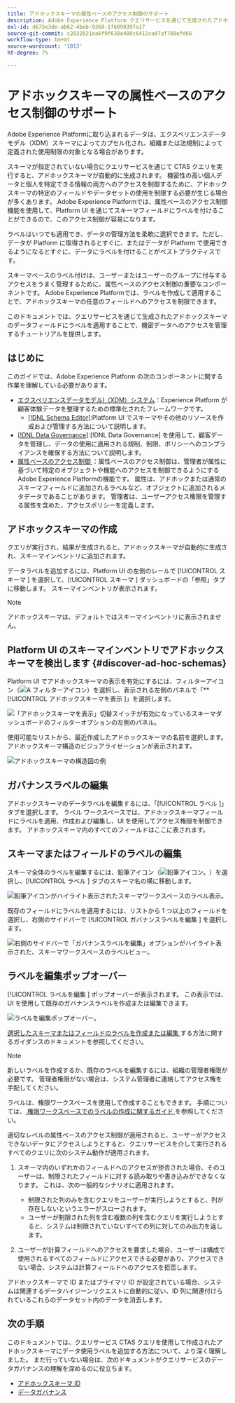 ```yaml
---
title: アドホックスキーマの属性ベースのアクセス制御のサポート
description: Adobe Experience Platform クエリサービスを通じて生成されたアドホックスキーマのデータフィールドへのアクセスを制限するためのガイドです。
exl-id: d675e3de-ab62-4beb-9360-1f6090397a17
source-git-commit: c2832821ea6f9f630e480c6412ca07af788efd66
workflow-type: tm+mt
source-wordcount: '1013'
ht-degree: 7%

---
```


# アドホックスキーマの属性ベースのアクセス制御のサポート

Adobe Experience Platformに取り込まれるデータは、エクスペリエンスデータモデル（XDM）スキーマによってカプセル化され、組織または法規制によって定義された使用制限の対象となる場合があります。

スキーマが指定されていない場合にクエリサービスを通じて CTAS クエリを実行すると、アドホックスキーマが自動的に生成されます。 機密性の高い個人データと個人を特定できる情報の両方へのアクセスを制御するために、アドホックスキーマの特定のフィールドやデータセットの使用を制限する必要が生じる場合が多くあります。 Adobe Experience Platformでは、属性ベースのアクセス制御機能を使用して、Platform UI を通じてスキーマフィールドにラベルを付けることができるので、このアクセス制御が容易になります。

ラベルはいつでも適用でき、データの管理方法を柔軟に選択できます。ただし、データが Platform に取得されるとすぐに、またはデータが Platform で使用できるようになるとすぐに、データにラベルを付けることがベストプラクティスです。

スキーマベースのラベル付けは、ユーザーまたはユーザーのグループに付与するアクセスをうまく管理するために、属性ベースのアクセス制御の重要なコンポーネントです。 Adobe Experience Platformでは、ラベルを作成して適用することで、アドホックスキーマの任意のフィールドへのアクセスを制限できます。

このドキュメントでは、クエリサービスを通じて生成されたアドホックスキーマのデータフィールドにラベルを適用することで、機密データへのアクセスを管理するチュートリアルを提供します。

## はじめに

このガイドでは、Adobe Experience Platform の次のコンポーネントに関する作業を理解している必要があります。

* [エクスペリエンスデータモデルl（XDM）システム](../../xdm/home.md)：Experience Platform が顧客体験データを整理するための標準化されたフレームワークです。
   * [[!DNL Schema Editor]](../../xdm/ui/overview.md):Platform UI でスキーマやその他のリソースを作成および管理する方法について説明します。
* [[!DNL Data Governance]](../../data-governance/home.md):[!DNL Data Governance] を使用して、顧客データを管理し、データの使用に適用される規制、制限、ポリシーへのコンプライアンスを確保する方法について説明します。
* [ 属性ベースのアクセス制御 ](../../access-control/abac/overview.md)：属性ベースのアクセス制御は、管理者が属性に基づいて特定のオブジェクトや機能へのアクセスを制御できるようにするAdobe Experience Platformの機能です。 属性は、アドホックまたは通常のスキーマフィールドに追加されるラベルなど、オブジェクトに追加されるメタデータであることがあります。 管理者は、ユーザーアクセス権限を管理する属性を含めた、アクセスポリシーを定義します。

## アドホックスキーマの作成

クエリが実行され、結果が生成されると、アドホックスキーマが自動的に生成され、スキーマインベントリに追加されます。

データラベルを追加するには、Platform UI の左側のレールで [!UICONTROL  スキーマ ] を選択して、[!UICONTROL  スキーマ ] ダッシュボードの「参照」タブに移動します。 スキーマインベントリが表示されます。

>[!NOTE]
>
>アドホックスキーマは、デフォルトではスキーマインベントリに表示されません。

## Platform UI のスキーマインベントリでアドホックスキーマを検出します {#discover-ad-hoc-schemas}

Platform UI でアドホックスキーマの表示を有効にするには、フィルターアイコン（![A フィルターアイコン](/help/images/icons/filter.png)）を選択し、表示される左側のパネルで「**[!UICONTROL  アドホックスキーマを表示 ]」を選択します。

![ 「アドホックスキーマを表示」切替スイッチが有効になっているスキーマダッシュボードのフィルターオプションの左側のパネル。](../images/data-governance/adhoc-schema-toggle.png)

使用可能なリストから、最近作成したアドホックスキーマの名前を選択します。 アドホックスキーマ構造のビジュアライゼーションが表示されます。

![ アドホックスキーマの構造図の例 ](../images/data-governance/adhoc-schema-structure-diagram.png)

## ガバナンスラベルの編集

アドホックスキーマのデータラベルを編集するには、「[!UICONTROL  ラベル ]」タブを選択します。 ラベル ワークスペースでは、アドホックスキーマフィールドにラベルを適用、作成および編集し、UI を使用してアクセス権限を制御できます。 アドホックスキーマ内のすべてのフィールドはここに表されます。

## スキーマまたはフィールドのラベルの編集

スキーマ全体のラベルを編集するには、鉛筆アイコン（![ 鉛筆アイコン。](/help/images/icons/edit.png)）を選択し、[!UICONTROL  ラベル ] タブのスキーマ名の横に移動します。

![ 鉛筆アイコンがハイライト表示されたスキーマワークスペースのラベル表示。](../images/data-governance/edit-entire-schema-labels.png)

既存のフィールドにラベルを適用するには、リストから 1 つ以上のフィールドを選択し、右側のサイドバーで [!UICONTROL  ガバナンスラベルを編集 ] を選択します。

![ 右側のサイドバーで「ガバナンスラベルを編集」オプションがハイライト表示された、スキーマワークスペースのラベルビュー。](../images/data-governance/edit-governance-labels.png)

## ラベルを編集ポップオーバー

[!UICONTROL  ラベルを編集 ] ポップオーバーが表示されます。 この表示では、UI を使用して既存のガバナンスラベルを作成または編集できます。

![ ラベルを編集ポップオーバー。](../images/data-governance/edit-labels-popover.png)

[ 選択したスキーマまたはフィールドのラベルを作成または編集 ](../../xdm/tutorials/labels.md#edit-the-labels-for-the-schema-or-field) する方法に関するガイダンスのドキュメントを参照してください。

>[!NOTE]
>
>新しいラベルを作成するか、既存のラベルを編集するには、組織の管理者権限が必要です。 管理者権限がない場合は、システム管理者に連絡してアクセス権を手配してください。

ラベルは、権限ワークスペースを使用して作成することもできます。 手順については、[ 権限ワークスペースでのラベルの作成に関するガイド ](../../access-control/abac/ui/labels.md) を参照してください。

適切なレベルの属性ベースのアクセス制御が適用されると、ユーザーがアクセスできないデータにアクセスしようとすると、クエリサービスを介して実行されるすべてのクエリに次のシステム動作が適用されます。

1. スキーマ内のいずれかのフィールドへのアクセスが拒否された場合、そのユーザーは、制限されたフィールドに対する読み取りや書き込みができなくなります。 これは、次の一般的なシナリオに適用されます。

   * 制限された列のみを含むクエリをユーザーが実行しようとすると、列が存在しないというエラーがスローされます。
   * ユーザーが制限された列を含む複数の列を含むクエリを実行しようとすると、システムは制限されていないすべての列に対してのみ出力を返します。

1. ユーザーが計算フィールドへのアクセスを要求した場合、ユーザーは構成で使用されるすべてのフィールドにアクセスできる必要があり、アクセスできない場合、システムは計算フィールドへのアクセスを拒否します。

アドホックスキーマで ID またはプライマリ ID が設定されている場合、システムは関連するデータハイジーンリクエストに自動的に従い、ID 列に関連付けられているこれらのデータセット内のデータを消去します。

## 次の手順

このドキュメントでは、クエリサービス CTAS クエリを使用して作成されたアドホックスキーマにデータ使用ラベルを追加する方法について、より深く理解しました。 まだ行っていない場合は、次のドキュメントがクエリサービスのデータガバナンスの理解を深めるのに役立ちます。

* [アドホックスキーマ ID](./ad-hoc-schema-identities.md)
* [データガバナンス](../../data-governance/home.md)
